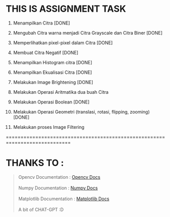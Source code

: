 # THIS IS ASSIGNMENT TASK

1.  Menampilkan Citra [DONE]

2.  Mengubah Citra warna menjadi Citra Grayscale dan Citra Biner [DONE]

3.  Memperlihatkan pixel-pixel dalam Citra [DONE]

4.  Membuat Citra Negatif [DONE]

5.  Menampilkan Histogram citra [DONE]

6.  Menampilkan Ekualisasi Citra [DONE]

7.  Melakukan Image Brightening [DONE]

8.  Melakukan Operasi Aritmatika dua buah Citra

9.  Melakukan Operasi Boolean [DONE]

10. Melakukan Operasi Geometri (translasi, rotasi, flipping, zooming) [DONE]

11. Melakukan proses Image Filtering

============================================================================

<!-- JIKA TERDAPAT ERROR WARNING :

> [ WARN:0@0.029] global loadsave.cpp:248 cv::findDecoder imread\_('haerin.jpg'): can't open/read file: check file path/integrity

DAPAT GUNAKAN Module Requests

> ini Adalah contoh pada Soal 1

```python

import cv2
import requests

response = requests.get(url)
url = 'https://cdns.klimg.com/resized/630x/g/d/i/dijuluki_sebagai_pemilik_fairy_voice_intip_8_potret_swag_haerin_newjeans/haerin_newjeans-20230725-002-non_fotografer_kly.jpg'


with open('gambar.jpg', 'wb') as file:
     file.write(response.content)

image = cv2.imread('gambar.jpg')

cv2.imshow("haerin", image)
cv2.waitKey()

``` -->

# THANKS TO :

> Opencv Documentation : [Opencv Docs](https://docs.opencv.org/4.x/)<br><br>
> Numpy Documentation : [Numpy Docs](https://numpy.org/doc/)<br><br>
> Matplotlib Documentation : [Matplotlib Docs](https://matplotlib.org/stable/index.html)<br><br>
> A bit of CHAT-GPT :D
